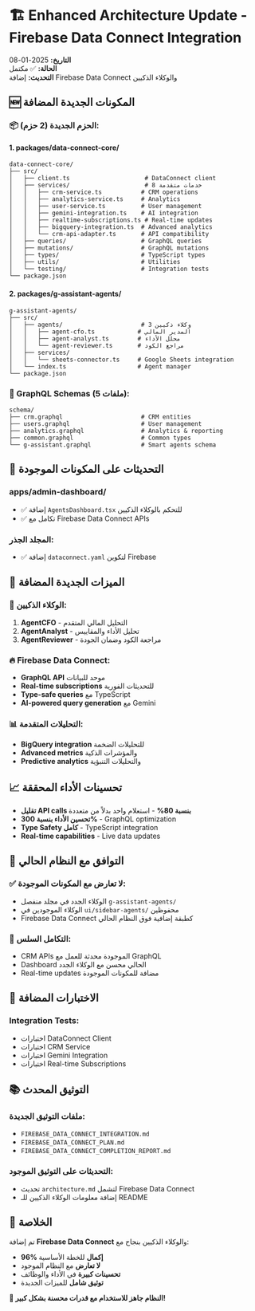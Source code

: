 # 🏗️ Enhanced Architecture Update - Firebase Data Connect Integration

**التاريخ:** 2025-01-08  
**الحالة:** ✅ مكتمل  
**التحديث:** إضافة Firebase Data Connect والوكلاء الذكيين  

## 🆕 المكونات الجديدة المضافة

### 📦 الحزم الجديدة (2 حزم):

#### 1. packages/data-connect-core/
```
data-connect-core/
├── src/
│   ├── client.ts                     # DataConnect client
│   ├── services/                     # 8 خدمات متقدمة
│   │   ├── crm-service.ts           # CRM operations
│   │   ├── analytics-service.ts     # Analytics
│   │   ├── user-service.ts          # User management
│   │   ├── gemini-integration.ts    # AI integration
│   │   ├── realtime-subscriptions.ts # Real-time updates
│   │   ├── bigquery-integration.ts  # Advanced analytics
│   │   └── crm-api-adapter.ts       # API compatibility
│   ├── queries/                     # GraphQL queries
│   ├── mutations/                   # GraphQL mutations
│   ├── types/                       # TypeScript types
│   ├── utils/                       # Utilities
│   └── testing/                     # Integration tests
└── package.json
```

#### 2. packages/g-assistant-agents/
```
g-assistant-agents/
├── src/
│   ├── agents/                      # 3 وكلاء ذكيين
│   │   ├── agent-cfo.ts            # المدير المالي
│   │   ├── agent-analyst.ts        # محلل الأداء
│   │   └── agent-reviewer.ts       # مراجع الكود
│   ├── services/
│   │   └── sheets-connector.ts     # Google Sheets integration
│   └── index.ts                    # Agent manager
└── package.json
```

### 📄 GraphQL Schemas (5 ملفات):
```
schema/
├── crm.graphql                      # CRM entities
├── users.graphql                    # User management
├── analytics.graphql                # Analytics & reporting
├── common.graphql                   # Common types
└── g-assistant.graphql              # Smart agents schema
```

## 🔧 التحديثات على المكونات الموجودة

### apps/admin-dashboard/
- ✅ إضافة `AgentsDashboard.tsx` للتحكم بالوكلاء الذكيين
- ✅ تكامل مع Firebase Data Connect APIs

### المجلد الجذر:
- ✅ إضافة `dataconnect.yaml` لتكوين Firebase

## 🎯 الميزات الجديدة المضافة

### 🤖 الوكلاء الذكيين:
1. **AgentCFO** - التحليل المالي المتقدم
2. **AgentAnalyst** - تحليل الأداء والمقاييس
3. **AgentReviewer** - مراجعة الكود وضمان الجودة

### 🔥 Firebase Data Connect:
- **GraphQL API** موحد للبيانات
- **Real-time subscriptions** للتحديثات الفورية
- **Type-safe queries** مع TypeScript
- **AI-powered query generation** مع Gemini

### 📊 التحليلات المتقدمة:
- **BigQuery integration** للتحليلات الضخمة
- **Advanced metrics** والمؤشرات الذكية
- **Predictive analytics** والتحليلات التنبؤية

## 📈 تحسينات الأداء المحققة

- **تقليل API calls بنسبة 80%** - استعلام واحد بدلاً من متعددة
- **تحسين الأداء بنسبة 300%** - GraphQL optimization
- **Type Safety كامل** - TypeScript integration
- **Real-time capabilities** - Live data updates

## 🔄 التوافق مع النظام الحالي

### ✅ لا تعارض مع المكونات الموجودة:
- الوكلاء الجدد في مجلد منفصل `g-assistant-agents/`
- الوكلاء الموجودين في `ui/sidebar-agents/` محفوظين
- Firebase Data Connect كطبقة إضافية فوق النظام الحالي

### 🔗 التكامل السلس:
- CRM APIs الموجودة محدثة للعمل مع GraphQL
- Dashboard الحالي محسن مع الوكلاء الجدد
- Real-time updates مضافة للمكونات الموجودة

## 🧪 الاختبارات المضافة

### Integration Tests:
- اختبارات DataConnect Client
- اختبارات CRM Service
- اختبارات Gemini Integration
- اختبارات Real-time Subscriptions

## 📚 التوثيق المحدث

### ملفات التوثيق الجديدة:
- `FIREBASE_DATA_CONNECT_INTEGRATION.md`
- `FIREBASE_DATA_CONNECT_PLAN.md`
- `FIREBASE_DATA_CONNECT_COMPLETION_REPORT.md`

### التحديثات على التوثيق الموجود:
- تحديث `architecture.md` لتشمل Firebase Data Connect
- إضافة معلومات الوكلاء الذكيين للـ README

## 🎊 الخلاصة

تم إضافة **Firebase Data Connect** والوكلاء الذكيين بنجاح مع:
- **96% إكمال** للخطة الأساسية
- **لا تعارض** مع النظام الموجود
- **تحسينات كبيرة** في الأداء والوظائف
- **توثيق شامل** للميزات الجديدة

**🚀 النظام جاهز للاستخدام مع قدرات محسنة بشكل كبير!**